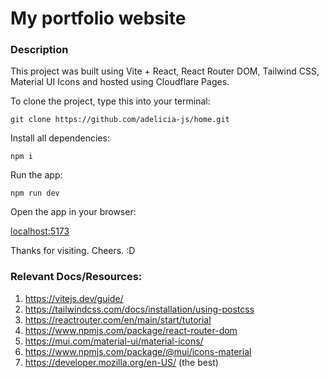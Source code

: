 # My portfolio website

### Description 
This project was built using Vite + React, React Router DOM, Tailwind CSS, Material UI Icons and hosted using Cloudflare Pages. 

To clone the project, type this into your terminal: 

`git clone https://github.com/adelicia-js/home.git`

Install all dependencies:

`npm i`

Run the app:

`npm run dev`

Open the app in your browser:

[localhost:5173](http://localhost:5173/)

Thanks for visiting. Cheers. :D

### Relevant Docs/Resources: 
1. https://vitejs.dev/guide/ 
2. https://tailwindcss.com/docs/installation/using-postcss
3. https://reactrouter.com/en/main/start/tutorial
4. https://www.npmjs.com/package/react-router-dom
5. https://mui.com/material-ui/material-icons/
6. https://www.npmjs.com/package/@mui/icons-material
7. https://developer.mozilla.org/en-US/ (the best)
